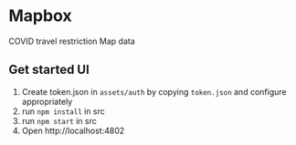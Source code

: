 # Mapbox
COVID travel restriction Map data

## Get started UI

1. Create token.json in `assets/auth` by copying `token.json` and configure appropriately
1. run `npm install` in src
1. run `npm start` in src
1. Open http://localhost:4802